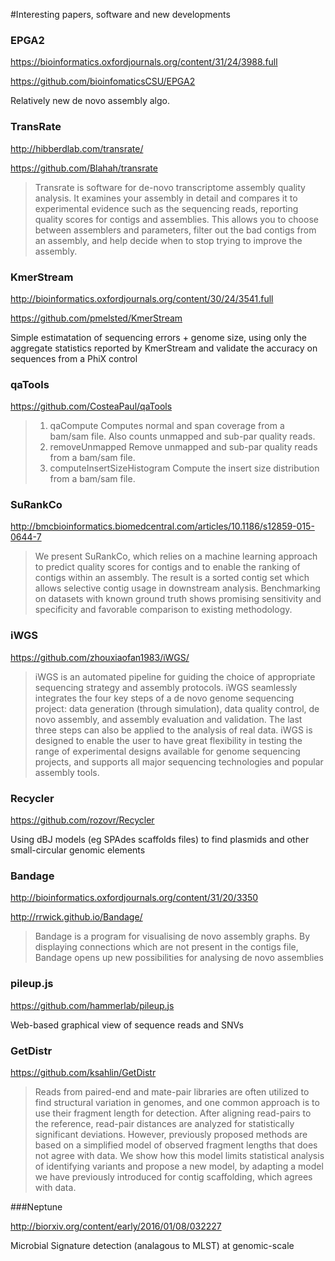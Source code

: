 #Interesting papers, software and new developments


### EPGA2

https://bioinformatics.oxfordjournals.org/content/31/24/3988.full

https://github.com/bioinfomaticsCSU/EPGA2

Relatively new de novo assembly algo. 


### TransRate

http://hibberdlab.com/transrate/

https://github.com/Blahah/transrate

>Transrate is software for de-novo transcriptome assembly quality analysis. It examines your assembly in detail and compares it to experimental evidence such as the sequencing reads, reporting quality scores for contigs and assemblies. This allows you to choose between assemblers and parameters, filter out the bad contigs from an assembly, and help decide when to stop trying to improve the assembly.


### KmerStream

http://bioinformatics.oxfordjournals.org/content/30/24/3541.full

https://github.com/pmelsted/KmerStream


Simple estimatation of sequencing errors + genome size, using only the aggregate statistics reported by KmerStream and validate the accuracy on sequences from a PhiX control

### qaTools

https://github.com/CosteaPaul/qaTools

>1. qaCompute
>   Computes normal and span coverage from a bam/sam file.
>   Also counts unmapped and sub-par quality reads.
>2. removeUnmapped
>   Remove unmapped and sub-par quality reads from a bam/sam file.
>3. computeInsertSizeHistogram
>   Compute the insert size distribution from a bam/sam file.

### SuRankCo

http://bmcbioinformatics.biomedcentral.com/articles/10.1186/s12859-015-0644-7

>We present SuRankCo, which relies on a machine learning approach to predict quality scores for contigs and to enable the ranking of contigs within an assembly. The result is a sorted contig set which allows selective contig usage in downstream analysis. Benchmarking on datasets with known ground truth shows promising sensitivity and specificity and favorable comparison to existing methodology.

### iWGS

https://github.com/zhouxiaofan1983/iWGS/

>iWGS is an automated pipeline for guiding the choice of appropriate sequencing strategy and assembly protocols. iWGS seamlessly integrates the four key steps of a de novo genome sequencing project: data generation (through simulation), data quality control, de novo assembly, and assembly evaluation and validation. The last three steps can also be applied to the analysis of real data. iWGS is designed to enable the user to have great flexibility in testing the range of experimental designs available for genome sequencing projects, and supports all major sequencing technologies and popular assembly tools.


### Recycler

https://github.com/rozovr/Recycler

Using dBJ models (eg SPAdes scaffolds files) to find plasmids and other small-circular genomic elements


### Bandage

http://bioinformatics.oxfordjournals.org/content/31/20/3350

http://rrwick.github.io/Bandage/

>Bandage is a program for visualising de novo assembly graphs. By displaying connections which are not present in the contigs file, Bandage opens up new possibilities for analysing de novo assemblies


### pileup.js

https://github.com/hammerlab/pileup.js

Web-based graphical view of sequence reads and SNVs


### GetDistr

https://github.com/ksahlin/GetDistr

>Reads from paired-end and mate-pair libraries are often utilized to find structural variation in genomes, and one common approach is to use their fragment length for detection. After aligning read-pairs to the reference, read-pair distances are analyzed for statistically significant deviations. However, previously proposed methods are based on a simplified model of observed fragment lengths that does not agree with data. We show how this model limits statistical analysis of identifying variants and propose a new model, by adapting a model we have previously introduced for contig scaffolding, which agrees with data.

###Neptune

http://biorxiv.org/content/early/2016/01/08/032227

Microbial Signature detection (analagous to MLST) at genomic-scale

